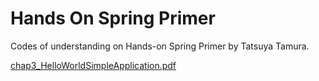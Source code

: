 # Hands On Spring Primer
Codes of understanding on Hands-on Spring Primer by Tatsuya Tamura.

[chap3_HelloWorldSimpleApplication.pdf](https://github.com/CynicDog/HandsOnSpringPrimer/files/9059730/chap3_HelloWorldSimpleApplication.pdf)
